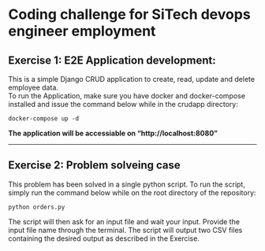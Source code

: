 # Coding challenge for SiTech devops engineer employment



## Exercise 1: E2E Application development:

This is a simple Django CRUD application to create, read, update and delete employee data.   
To run the Application, make sure you have docker and docker-compose installed and issue the command below while in the crudapp directory: 

```
docker-compose up -d
```

**The application will be accessiable on  “http://localhost:8080”**

---

## Exercise 2: Problem solveing case

This problem has been solved in a single python script. To run the script, simply run the command below while on the root directory of the repository:
```
python orders.py
```
The script will then ask for an input file and wait your input. Provide the input file name through the terminal. The script will output two CSV files containing the desired output as described in the Exercise.
